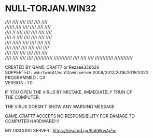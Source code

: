 # NULL-TORJAN.WIN32



 ////     ////    ////      ////    ////            ////         
 //////   ////    ////      ////    ////            ////         
 //// //  ////    ////      ////    ////            ////         
 ////  // ////    ////      ////    ////            ////         
 ////   //////    ////      ////    ////            ////         
 ////    /////    ////      ////    ////            ////         
 ////     ////    ////      ////    ////            ////         
 ////     ////     ////   ////      ////////////    //////////// 
 ////     ////        ////          ////////////    //////////// 

 CREATED BY GAME_CRAFT7 or Rezaee336626                                
 SUPPERTED : win7/win8.1/win10/win server 2008/2012/2016/2019/2022                                          
 PROGRAMMED : C#                                         
 VERSION : 1.0                                           

 IF YOU OPEN THE VIRUS BY MISTAKE, IMMEDIATELY TRUN OF       
 THE COMPUTER.                                               
                                                             
 THE VIRUS DOESN'T SHOW ANY WARNING MESSAGE.                 
                                                             
 GAME_CRAFT7 ACCEPTS NO RESPONSIBILITY FOR DAMAGE TO         
 COMPUTER HARDWARE!!!!                                       

 MY DISCORD SERVER : https://discord.gg/9ahWrwAj7w           


